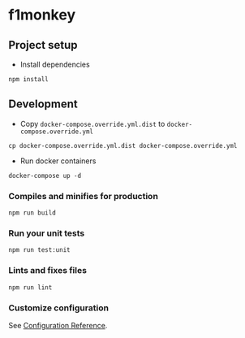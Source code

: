# f1monkey

## Project setup
* Install dependencies
```
npm install
```
## Development
* Copy `docker-compose.override.yml.dist` to `docker-compose.override.yml`
```
cp docker-compose.override.yml.dist docker-compose.override.yml
```
* Run docker containers
```
docker-compose up -d
```
### Compiles and minifies for production
```
npm run build
```

### Run your unit tests
```
npm run test:unit
```

### Lints and fixes files
```
npm run lint
```

### Customize configuration
See [Configuration Reference](https://cli.vuejs.org/config/).

